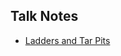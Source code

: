 <!-- {% for post in site.posts %}
  [{{ post.title }}]({{ post.link }})

  {{ post.content }}
{% endfor %} -->


## Talk Notes

* [Ladders and Tar Pits](/ladders)
